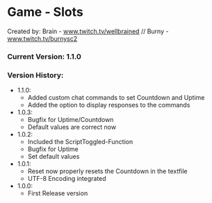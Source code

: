 # Game - Slots
Created by:
Brain - www.twitch.tv/wellbrained // Burny - www.twitch.tv/burnysc2

### Current Version: 1.1.0

### Version History:
* 1.1.0:
    * Added custom chat commands to set Countdown and Uptime
    * Added the option to display responses to the commands
* 1.0.3:
    * Bugfix for Uptime/Countdown
    * Default values are correct now
* 1.0.2:
    * Included the ScriptToggled-Function
    * Bugfix for Uptime
    * Set default values
* 1.0.1:
    * Reset now properly resets the Countdown in the textfile
    * UTF-8 Encoding integrated
* 1.0.0:
    * First Release version